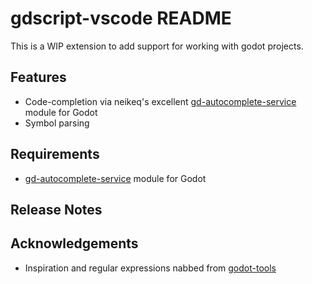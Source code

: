 # gdscript-vscode README

This is a WIP extension to add support for working with godot projects.

## Features

* Code-completion via neikeq's excellent [gd-autocomplete-service](https://github.com/neikeq/gd-autocomplete-service) module for Godot
* Symbol parsing

## Requirements

* [gd-autocomplete-service](https://github.com/neikeq/gd-autocomplete-service) module for Godot

## Release Notes

## Acknowledgements

* Inspiration and regular expressions nabbed from [godot-tools](https://github.com/GodotExplorer/godot-tools)